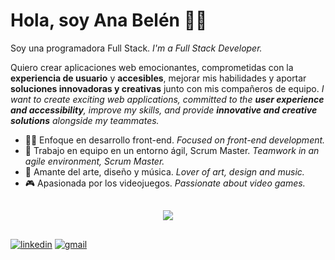 # Hola, soy Ana Belén 👩‍💻

Soy una programadora Full Stack.
_I'm a Full Stack Developer._

Quiero crear aplicaciones web emocionantes, comprometidas con la **experiencia de usuario** y **accesibles**, mejorar mis habilidades y aportar **soluciones innovadoras y creativas** junto con mis compañeros de equipo.
_I want to create exciting web applications, committed to the **user experience and accessibility**, improve my skills, and provide **innovative and creative solutions** alongside my teammates._

* 👩‍💻 Enfoque en desarrollo front-end. _Focused on front-end development._
* 🚀 Trabajo en equipo en un entorno ágil, Scrum Master. _Teamwork in an agile environment, Scrum Master._
* 🎨 Amante del arte, diseño y música. _Lover of art, design and music._
* 🎮 Apasionada por los videojuegos. _Passionate about video games._

## 
<p align="center">
    <img src="https://skillicons.dev/icons?i=figma,ps,js,html,css,mysql,nodejs,postman,react,github,git,vscode,gitlab,tailwind,npm,notion,mongodb,powershell&perline=9" />
</p>

## 

[![linkedin](https://img.shields.io/badge/linkedin-0A66C2?style=for-the-badge&logo=linkedin&logoColor=white)](https://www.linkedin.com/in/anabelenbernardez/) [![gmail](https://img.shields.io/badge/Gmail-D14836?style=for-the-badge&logo=gmail&logoColor=white)](mailto:anabelenbernardez@gmail.com)

